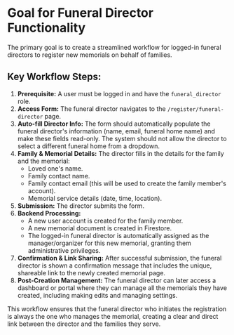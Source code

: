 # Goal for Funeral Director Functionality

The primary goal is to create a streamlined workflow for logged-in funeral directors to register new memorials on behalf of families.

## Key Workflow Steps:

1.  **Prerequisite:** A user must be logged in and have the `funeral_director` role.
2.  **Access Form:** The funeral director navigates to the `/register/funeral-director` page.
3.  **Auto-fill Director Info:** The form should automatically populate the funeral director's information (name, email, funeral home name) and make these fields read-only. The system should not allow the director to select a different funeral home from a dropdown.
4.  **Family & Memorial Details:** The director fills in the details for the family and the memorial:
    *   Loved one's name.
    *   Family contact name.
    *   Family contact email (this will be used to create the family member's account).
    *   Memorial service details (date, time, location).
5.  **Submission:** The director submits the form.
6.  **Backend Processing:**
    *   A new user account is created for the family member.
    *   A new memorial document is created in Firestore.
    *   The logged-in funeral director is automatically assigned as the manager/organizer for this new memorial, granting them administrative privileges.
7.  **Confirmation & Link Sharing:** After successful submission, the funeral director is shown a confirmation message that includes the unique, shareable link to the newly created memorial page.
8.  **Post-Creation Management:** The funeral director can later access a dashboard or portal where they can manage all the memorials they have created, including making edits and managing settings.

This workflow ensures that the funeral director who initiates the registration is always the one who manages the memorial, creating a clear and direct link between the director and the families they serve.
